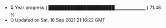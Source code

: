 - ⏳ Year progress { █████████████████████▁▁▁▁▁▁▁▁▁ } 71.48 %
- ⏰ Updated on Sat, 18 Sep 2021 21:16:22 GMT

